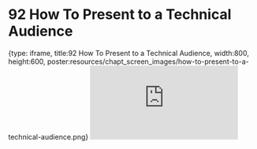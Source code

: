# 92 How To Present to a Technical Audience
 
{type: iframe, title:92 How To Present to a Technical Audience, width:800, height:600, poster:resources/chapt_screen_images/how-to-present-to-a-technical-audience.png}
![](https://datatrail-jhu.github.io/DataTrail/no_toc/how-to-present-to-a-technical-audience.html)
 

 
